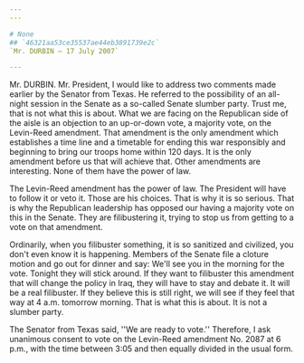 ```yaml
---
---

# None
## `46321aa53ce35537ae44eb3891739e2c`
`Mr. DURBIN — 17 July 2007`

---
```



Mr. DURBIN. Mr. President, I would like to address two comments made 
earlier by the Senator from Texas. He referred to the possibility of an 
all-night session in the Senate as a so-called Senate slumber party. 
Trust me, that is not what this is about. What we are facing on the 
Republican side of the aisle is an objection to an up-or-down vote, a 
majority vote, on the Levin-Reed amendment. That amendment is the only 
amendment which establishes a time line and a timetable for ending this 
war responsibly and beginning to bring our troops home within 120 days. 
It is the only amendment before us that will achieve that. Other 
amendments are interesting. None of them have the power of law.

The Levin-Reed amendment has the power of law. The President will 
have to follow it or veto it. Those are his choices. That is why it is 
so serious. That is why the Republican leadership has opposed our 
having a majority vote on this in the Senate. They are filibustering 
it, trying to stop us from getting to a vote on that amendment.

Ordinarily, when you filibuster something, it is so sanitized and 
civilized, you don't even know it is happening. Members of the Senate 
file a cloture motion and go out for dinner and say: We'll see you in 
the morning for the vote. Tonight they will stick around. If they want 
to filibuster this amendment that will change the policy in Iraq, they 
will have to stay and debate it. It will be a real filibuster. If they 
believe this is still right, we will see if they feel that way at 4 
a.m. tomorrow morning. That is what this is about. It is not a slumber 
party.

The Senator from Texas said, ''We are ready to vote.'' Therefore, I 
ask unanimous consent to vote on the Levin-Reed amendment No. 2087 at 6 
p.m., with the time between 3:05 and then equally divided in the usual 
form.